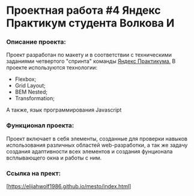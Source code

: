 # **Проектная работа #4 Яндекс Практикум студента Волкова И**

### Описание проекта:
Проект разработан по макету и в соответствии с техническими заданиями четвертого "спринта" команды [Яндекс Практикума.](https://praktikum.yandex.ru) 
В проекте используются технологии:
* Flexbox;
* Grid Layout;
* BEM Nested;
* Transformation;

А также, язык программирования Javascript

### Функционал проекта:
Проект включает в себя элементы, созданные для проверки навыков использования различных областей web-разработки, а так же задачу создания адаптивности всех элементов и создания фунционала всплывающего окна и работы с ним.

### Ссылка на прект:
[https://elijahwolf1986.github.io/mesto/index.html]
